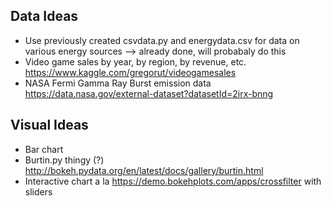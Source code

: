 ## Data Ideas

* Use previously created csvdata.py and energydata.csv for data on various energy sources --> already done, will probabaly do this
* Video game sales by year, by region, by revenue, etc. https://www.kaggle.com/gregorut/videogamesales
* NASA Fermi Gamma Ray Burst emission data https://data.nasa.gov/external-dataset?datasetId=2irx-bnng

## Visual Ideas

* Bar chart
* Burtin.py thingy (?) http://bokeh.pydata.org/en/latest/docs/gallery/burtin.html
* Interactive chart a la https://demo.bokehplots.com/apps/crossfilter with sliders
